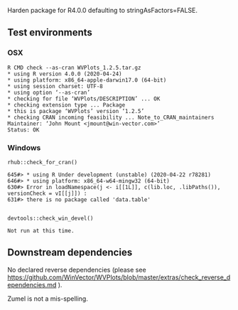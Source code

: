 
Harden package for R4.0.0 defaulting to stringAsFactors=FALSE.

## Test environments

### OSX

    R CMD check --as-cran WVPlots_1.2.5.tar.gz 
    * using R version 4.0.0 (2020-04-24)
    * using platform: x86_64-apple-darwin17.0 (64-bit)
    * using session charset: UTF-8
    * using option ‘--as-cran’
    * checking for file ‘WVPlots/DESCRIPTION’ ... OK
    * checking extension type ... Package
    * this is package ‘WVPlots’ version ‘1.2.5’
    * checking CRAN incoming feasibility ... Note_to_CRAN_maintainers
    Maintainer: ‘John Mount <jmount@win-vector.com>’
    Status: OK
 
### Windows

    rhub::check_for_cran()
    
    645#> * using R Under development (unstable) (2020-04-22 r78281)
    646#> * using platform: x86_64-w64-mingw32 (64-bit)
    630#> Error in loadNamespace(j <- i[[1L]], c(lib.loc, .libPaths()), versionCheck = vI[[j]]) :
    631#> there is no package called 'data.table'


    devtools::check_win_devel()

    Not run at this time.

## Downstream dependencies

  No declared reverse dependencies (please see https://github.com/WinVector/WVPlots/blob/master/extras/check_reverse_dependencies.md ).

Zumel is not a mis-spelling.
